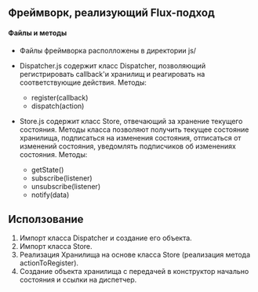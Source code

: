 ## Фреймворк, реализующий Flux-подход

#### Файлы и методы
- Файлы фреймворка располложены в директории js/

- Dispatcher.js содержит класс Dispatcher, позволяющий регистрировать callback'и хранилищ и реагировать на соответствующие действия.
	Методы:
	- register(callback)
	- dispatch(action)

- Store.js содержит класс Store, отвечающий за хранение текущего состояния. Методы класса позволяют получить текущее состояние хранилища, подписаться на изменения состояния, отписаться от изменений состояния, уведомлять подписчиков об изменениях состояния.
	Методы:
	- getState()
	- subscribe(listener)
	- unsubscribe(listener)
	- notify(data)

## Исползование
1. Импорт класса Dispatcher и создание его объекта.
2. Импорт класса Store.
3. Реализация Хранилища на основе класса Store (реализация метода actionToRegister).
4. Создание объекта хранилища с передачей в конструктор начально состояния и ссылки на диспетчер.
